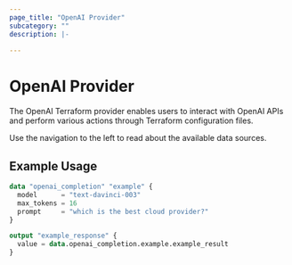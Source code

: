 ```yaml
---
page_title: "OpenAI Provider"
subcategory: ""
description: |-
  
---
```


# OpenAI Provider

The OpenAI Terraform provider enables users to interact with OpenAI APIs and perform various actions through Terraform configuration files.

Use the navigation to the left to read about the available data sources.

## Example Usage

```terraform
data "openai_completion" "example" {
  model      = "text-davinci-003"
  max_tokens = 16
  prompt     = "which is the best cloud provider?"
}

output "example_response" {
  value = data.openai_completion.example.example_result
}
```